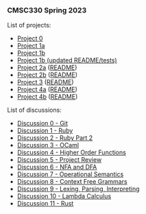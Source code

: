### CMSC330 Spring 2023 

List of projects:

+ [Project 0](https://classroom.github.com/a/uXj0y7qf)
+ [Project 1a](https://classroom.github.com/a/qe6I5Kns)
+ [Project 1b](https://classroom.github.com/a/3g5EiMZl)
+ [Project 1b (updated README/tests)](https://github.com/cmsc330-umd/spring23/tree/main/projects/project1b)
+ [Project 2a](https://classroom.github.com/a/JaeYcDGO) ([README](https://github.com/cmsc330-umd/spring23/tree/main/projects/project2a))
+ [Project 2b](https://classroom.github.com/a/GCQAZiE4) ([README](https://github.com/cmsc330-umd/spring23/tree/main/projects/project2b))
+ [Project 3](https://classroom.github.com/a/CEG7_xgA) ([README](https://github.com/cmsc330-umd/spring23/tree/main/projects/project3))
+ [Project 4a](https://classroom.github.com/a/pErNAnwo) ([README](https://github.com/cmsc330-umd/spring23/tree/main/projects/project4a))
+ [Project 4b](https://classroom.github.com/a/0TS9TRaA) ([README](https://github.com/cmsc330-umd/spring23/tree/main/projects/project4b))

List of discussions:
+ [Discussion 0 - Git](https://github.com/cmsc330-umd/spring23/tree/main/discussions/d0_git)
+ [Discussion 1 - Ruby](https://github.com/cmsc330-umd/spring23/tree/main/discussions/d1_ruby)
+ [Discussion 2 - Ruby Part 2](https://github.com/cmsc330-umd/spring23/tree/main/discussions/d2_ruby2)
+ [Discussion 3 - OCaml](https://github.com/cmsc330-umd/spring23/tree/main/discussions/d3_ocaml)
+ [Discussion 4 - Higher Order Functions](https://github.com/cmsc330-umd/spring23/tree/main/discussions/d4_hof)
+ [Discussion 5 - Project Review](https://github.com/cmsc330-umd/spring23/tree/main/discussions/d5_project_review)
+ [Discussion 6 - NFA and DFA](https://github.com/cmsc330-umd/spring23/tree/main/discussions/d6_nfa_dfa)
+ [Discussion 7 - Operational Semantics](https://github.com/cmsc330-umd/spring23/tree/main/discussions/d7_opsem)
+ [Discussion 8 - Context Free Grammars](https://github.com/cmsc330-umd/spring23/tree/main/discussions/d8_cfg)
+ [Discussion 9 - Lexing, Parsing, Interpreting](https://github.com/cmsc330-umd/spring23/tree/main/discussions/d9_parsing)
+ [Discussion 10 - Lambda Calculus](https://github.com/cmsc330-umd/spring23/tree/main/discussions/d10_lambda_calc)
+ [Discussion 11 - Rust](https://github.com/cmsc330-umd/spring23/tree/main/discussions/d11_rust)

